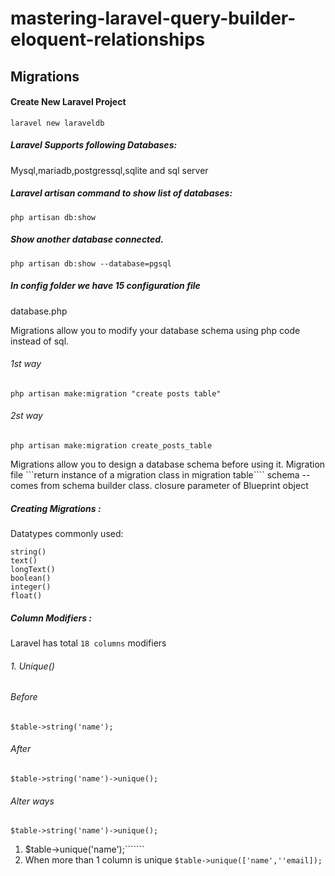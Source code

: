 # mastering-laravel-query-builder-eloquent-relationships

## Migrations

#### Create New Laravel Project
```
laravel new laraveldb
```
##### Laravel Supports following Databases:
Mysql,mariadb,postgressql,sqlite and sql server

##### Laravel artisan command to show list of databases:
````
php artisan db:show
````
##### Show another database connected.
````
php artisan db:show --database=pgsql
````
##### In config folder we have 15 configuration file
database.php

Migrations allow you to modify your database schema using php code instead of sql.
###### 1st way
`````
php artisan make:migration "create posts table"
`````
###### 2st way
`````
php artisan make:migration create_posts_table
`````
Migrations allow you to design a database schema before using it.
Migration file ```return instance of a migration class in migration table````
schema --comes from schema builder class.
closure parameter of Blueprint object

##### Creating Migrations :
Datatypes commonly used:
```````
string()
text()
longText()
boolean()
integer()
float()
````````

##### Column Modifiers :
Laravel has total ````18 columns```` modifiers

###### 1. Unique()
###### Before
`````
$table->string('name');
`````
###### After
`````
$table->string('name')->unique();
`````
###### Alter ways
`````
$table->string('name')->unique();
``````
1.  $table->unique('name');```````
2. When more than 1 column is unique ```$table->unique(['name',''email]);```



